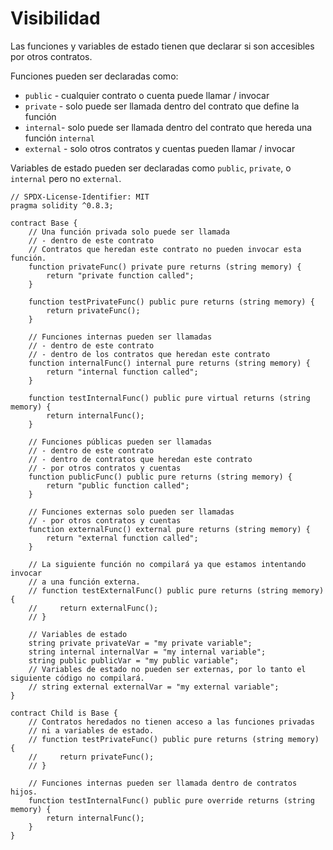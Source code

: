 # Visibilidad

Las funciones y variables de estado tienen que declarar si son accesibles por otros contratos.

Funciones pueden ser declaradas como:

* `public` - cualquier contrato o cuenta puede llamar / invocar
* `private` - solo puede ser llamada dentro del contrato que define la función
* `internal`- solo puede ser llamada dentro del contrato que hereda una función `internal`
* `external` - solo otros contratos y cuentas pueden llamar / invocar

Variables de estado pueden ser declaradas como `public`, `private`, o `internal` pero no `external`.

```solidity
// SPDX-License-Identifier: MIT
pragma solidity ^0.8.3;

contract Base {
    // Una función privada solo puede ser llamada
    // - dentro de este contrato
    // Contratos que heredan este contrato no pueden invocar esta función.
    function privateFunc() private pure returns (string memory) {
        return "private function called";
    }

    function testPrivateFunc() public pure returns (string memory) {
        return privateFunc();
    }

    // Funciones internas pueden ser llamadas
    // - dentro de este contrato
    // - dentro de los contratos que heredan este contrato
    function internalFunc() internal pure returns (string memory) {
        return "internal function called";
    }

    function testInternalFunc() public pure virtual returns (string memory) {
        return internalFunc();
    }

    // Funciones públicas pueden ser llamadas
    // - dentro de este contrato
    // - dentro de contratos que heredan este contrato
    // - por otros contratos y cuentas
    function publicFunc() public pure returns (string memory) {
        return "public function called";
    }

    // Funciones externas solo pueden ser llamadas
    // - por otros contratos y cuentas
    function externalFunc() external pure returns (string memory) {
        return "external function called";
    }

    // La siguiente función no compilará ya que estamos intentando invocar
    // a una función externa.
    // function testExternalFunc() public pure returns (string memory) {
    //     return externalFunc();
    // }

    // Variables de estado
    string private privateVar = "my private variable";
    string internal internalVar = "my internal variable";
    string public publicVar = "my public variable";
    // Variables de estado no pueden ser externas, por lo tanto el siguiente código no compilará.
    // string external externalVar = "my external variable";
}

contract Child is Base {
    // Contratos heredados no tienen acceso a las funciones privadas
    // ni a variables de estado.
    // function testPrivateFunc() public pure returns (string memory) {
    //     return privateFunc();
    // }

    // Funciones internas pueden ser llamada dentro de contratos hijos.
    function testInternalFunc() public pure override returns (string memory) {
        return internalFunc();
    }
}
```
